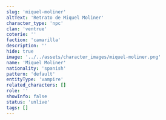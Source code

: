 ```yaml
---
slug: 'miquel-moliner'
altText: 'Retrato de Miquel Moliner'
character_type: 'npc'
clan: 'ventrue'
coterie: ''
faction: 'camarilla'
description: ''
hide: true
image: '../../assets/character_images/miquel-moliner.png'
name: 'Miquel Moliner'
nationality: 'spanish'
pattern: 'default'
entityType: 'vampire'
related_characters: []
role: ''
showInfo: false
status: 'unlive'
tags: []
---
```

